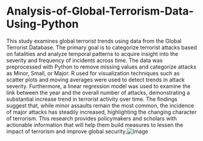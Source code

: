 # Analysis-of-Global-Terrorism-Data-Using-Python
This study examines global terrorist trends using data from the Global Terrorist Database. The primary goal is to categorize terrorist attacks based on fatalities and analyze temporal patterns to acquire insight into the severity and frequency of incidents across time. The data was preprocessed with Python to remove missing values and categorize attacks as Minor, Small, or Major. R used for visualization techniques such as scatter plots and moving averages were used to detect trends in attack severity. Furthermore, a linear regression model was used to examine the link between the year and the overall number of attacks, demonstrating a substantial increase trend in terrorist activity over time. The findings suggest that, while minor assaults remain the most common, the incidence of major attacks has steadily increased, highlighting the changing character of terrorism. This research provides policymakers and scholars with actionable information that will help them build measures to lessen the impact of terrorism and improve global security.![image](https://github.com/user-attachments/assets/2bdc7a0d-af5e-4098-a878-3e2b95be0032)
